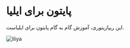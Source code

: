 # پایتون برای ایلیا
این ریپازیتوری، آموزش گام به گام پایتون برای ایلیاست.


![iliya](https://github.com/mfathi91/python-for-iliya/assets/29010410/ba4fafa5-d2d9-436d-a444-8095dbf86df6)
